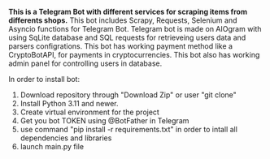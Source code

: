 **This is a Telegram Bot with different services for scraping items from differents shops.**
This bot includes Scrapy, Requests, Selenium and Asyncio functions for Telegram Bot. Telegram bot is made on AIOgram with using SqLite database and SQL requests for retrieveing users data and parsers configrations. 
This bot has working payment method like a CryptoBotAPI, for payments in cryptocurrencies.
This bot also has working admin panel for controlling users in database.

In order to install bot:

1. Download repository through "Download Zip" or user "git clone"
2. Install Python 3.11 and newer.
3. Create virtual environment for the project
4. Get you bot TOKEN using @BotFather in Telegram
5. use command "pip install -r requirements.txt" in order to intall all dependencies and libraries
6. launch main.py file


